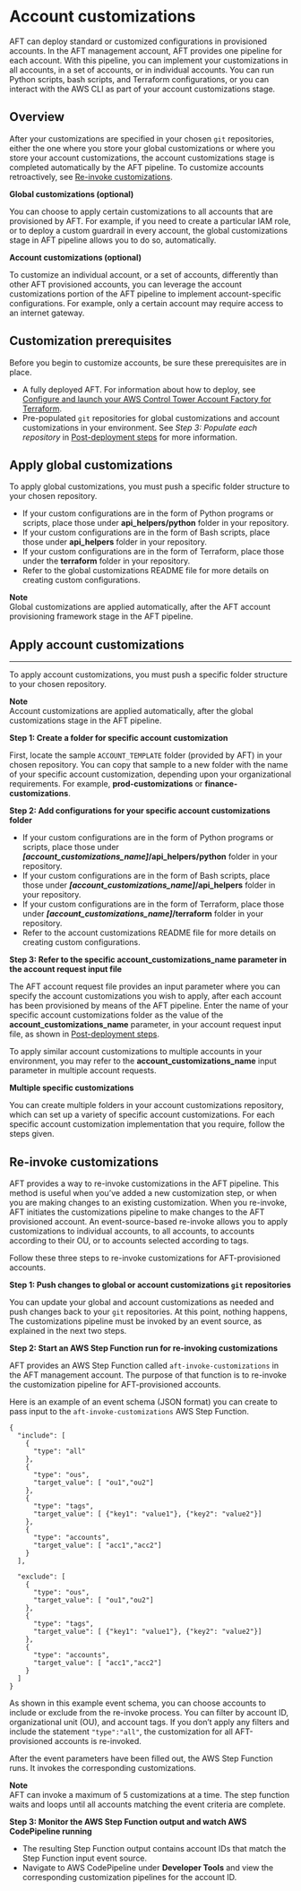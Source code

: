 # Account customizations<a name="aft-account-customization-options"></a>

AFT can deploy standard or customized configurations in provisioned accounts\. In the AFT management account, AFT provides one pipeline for each account\. With this pipeline, you can implement your customizations in all accounts, in a set of accounts, or in individual accounts\. You can run Python scripts, bash scripts, and Terraform configurations, or you can interact with the AWS CLI as part of your account customizations stage\.

## Overview<a name="aft-customizations-overview"></a>

After your customizations are specified in your chosen `git` repositories, either the one where you store your global customizations or where you store your account customizations, the account customizations stage is completed automatically by the AFT pipeline\. To customize accounts retroactively, see [Re\-invoke customizations](#aft-re-invoke-customizations)\.

**Global customizations \(optional\)**

You can choose to apply certain customizations to all accounts that are provisioned by AFT\. For example, if you need to create a particular IAM role, or to deploy a custom guardrail in every account, the global customizations stage in AFT pipeline allows you to do so, automatically\.

**Account customizations \(optional\)**

To customize an individual account, or a set of accounts, differently than other AFT provisioned accounts, you can leverage the account customizations portion of the AFT pipeline to implement account\-specific configurations\. For example, only a certain account may require access to an internet gateway\. 

## Customization prerequisites<a name="aft-account-customization-prerequisites"></a>

Before you begin to customize accounts, be sure these prerequisites are in place\.
+ A fully deployed AFT\. For information about how to deploy, see [Configure and launch your AWS Control Tower Account Factory for Terraform](aft-getting-started.md#aft-configure-and-launch)\.
+ Pre\-populated `git` repositories for global customizations and account customizations in your environment\. See *Step 3: Populate each repository* in [Post\-deployment steps](aft-post-deployment.md) for more information\.

## Apply global customizations<a name="aft-global-customizations"></a>

To apply global customizations, you must push a specific folder structure to your chosen repository\.
+ If your custom configurations are in the form of Python programs or scripts, place those under **api\_helpers/python** folder in your repository\.
+ If your custom configurations are in the form of Bash scripts, place those under **api\_helpers** folder in your repository\.
+ If your custom configurations are in the form of Terraform, place those under the **terraform** folder in your repository\.
+ Refer to the global customizations README file for more details on creating custom configurations\.

**Note**  
Global customizations are applied automatically, after the AFT account provisioning framework stage in the AFT pipeline\.

## Apply account customizations<a name="aft-account-customizations"></a>

****

 To apply account customizations, you must push a specific folder structure to your chosen repository\.

**Note**  
Account customizations are applied automatically, after the global customizations stage in the AFT pipeline\.

**Step 1: Create a folder for specific account customization**

First, locate the sample `ACCOUNT_TEMPLATE` folder \(provided by AFT\) in your chosen repository\. You can copy that sample to a new folder with the name of your specific account customization, depending upon your organizational requirements\. For example, **prod\-customizations** or **finance\-customizations**\.

**Step 2: Add configurations for your specific account customizations folder**
+ If your custom configurations are in the form of Python programs or scripts, place those under ***\[account\_customizations\_name\]*/api\_helpers/python** folder in your repository\.
+ If your custom configurations are in the form of Bash scripts, place those under ***\[account\_customizations\_name\]*/api\_helpers** folder in your repository\.
+ If your custom configurations are in the form of Terraform, place those under ***\[account\_customizations\_name\]*/terraform** folder in your repository\.
+ Refer to the account customizations README file for more details on creating custom configurations\.

**Step 3: Refer to the specific **account\_customizations\_name** parameter in the account request input file**

The AFT account request file provides an input parameter where you can specify the account customizations you wish to apply, after each account has been provisioned by means of the AFT pipeline\. Enter the name of your specific account customizations folder as the value of the **account\_customizations\_name** parameter, in your account request input file, as shown in [Post\-deployment steps](aft-post-deployment.md)\.

To apply similar account customizations to multiple accounts in your environment, you may refer to the **account\_customizations\_name** input parameter in multiple account requests\.

**Multiple specific customizations**

You can create multiple folders in your account customizations repository, which can set up a variety of specific account customizations\. For each specific account customization implementation that you require, follow the steps given\.

## Re\-invoke customizations<a name="aft-re-invoke-customizations"></a>

AFT provides a way to re\-invoke customizations in the AFT pipeline\. This method is useful when you’ve added a new customization step, or when you are making changes to an existing customization\. When you re\-invoke, AFT initiates the customizations pipeline to make changes to the AFT provisioned account\. An event\-source\-based re\-invoke allows you to apply customizations to individual accounts, to all accounts, to accounts according to their OU, or to accounts selected according to tags\.

Follow these three steps to re\-invoke customizations for AFT\-provisioned accounts\.

**Step 1: Push changes to global or account customizations `git` repositories**

You can update your global and account customizations as needed and push changes back to your `git` repositories\. At this point, nothing happens, The customizations pipeline must be invoked by an event source, as explained in the next two steps\.

**Step 2: Start an AWS Step Function run for re\-invoking customizations**

AFT provides an AWS Step Function called `aft-invoke-customizations` in the AFT management account\. The purpose of that function is to re\-invoke the customization pipeline for AFT\-provisioned accounts\.

Here is an example of an event schema \(JSON format\) you can create to pass input to the `aft-invoke-customizations` AWS Step Function\.

```
{
  "include": [
    {
      "type": "all"
    },
    {
      "type": "ous",
      "target_value": [ "ou1","ou2"]
    },
    {
      "type": "tags",
      "target_value": [ {"key1": "value1"}, {"key2": "value2"}]
    },
    {
      "type": "accounts",
      "target_value": [ "acc1","acc2"]
    }
  ],

  "exclude": [
    {
      "type": "ous",
      "target_value": [ "ou1","ou2"]
    },
    {
      "type": "tags",
      "target_value": [ {"key1": "value1"}, {"key2": "value2"}]
    },
    {
      "type": "accounts",
      "target_value": [ "acc1","acc2"]
    }
  ]
}
```

As shown in this example event schema, you can choose accounts to include or exclude from the re\-invoke process\. You can filter by account ID, organizational unit \(OU\), and account tags\. If you don’t apply any filters and include the statement `"type":"all"`, the customization for all AFT\-provisioned accounts is re\-invoked\.

After the event parameters have been filled out, the AWS Step Function runs\. It invokes the corresponding customizations\.

**Note**  
AFT can invoke a maximum of 5 customizations at a time\. The step function waits and loops until all accounts matching the event criteria are complete\.

**Step 3: Monitor the AWS Step Function output and watch AWS CodePipeline running**
+ The resulting Step Function output contains account IDs that match the Step Function input event source\.
+ Navigate to AWS CodePipeline under **Developer Tools** and view the corresponding customization pipelines for the account ID\.